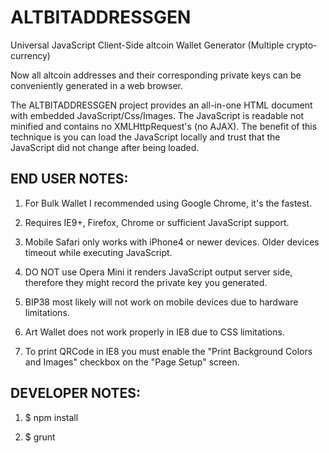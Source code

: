 ALTBITADDRESSGEN
=============

Universal JavaScript Client-Side altcoin Wallet Generator (Multiple crypto-currency)

Now all altcoin addresses and their corresponding private keys can be conveniently 
generated in a web browser.

The ALTBITADDRESSGEN project provides an all-in-one HTML document with embedded
JavaScript/Css/Images. The JavaScript is readable not minified and contains no
XMLHttpRequest's (no AJAX). The benefit of this technique is you can load the 
JavaScript locally and trust that the JavaScript did not change after being 
loaded.


END USER NOTES:
---------------

 1) For Bulk Wallet I recommended using Google Chrome, it's the fastest.

 2) Requires IE9+, Firefox, Chrome or sufficient JavaScript support.

 3) Mobile Safari only works with iPhone4 or newer devices.
    Older devices timeout while executing JavaScript.

 4) DO NOT use Opera Mini it renders JavaScript output server side, therefore
    they might record the private key you generated.

 5) BIP38 most likely will not work on mobile devices due to hardware limitations.
 
 6) Art Wallet does not work properly in IE8 due to CSS limitations.
 
 7) To print QRCode in IE8 you must enable the "Print Background Colors and Images" checkbox on the "Page Setup" screen.


 DEVELOPER NOTES:
 ----------------
 
 1) $ npm install

 2) $ grunt




